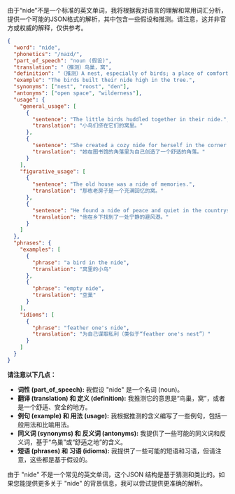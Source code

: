 由于“nide”不是一个标准的英文单词，我将根据我对语言的理解和常用词汇分析，提供一个可能的JSON格式的解析，其中包含一些假设和推测。请注意，这并非官方或权威的解释，仅供参考。

```json
{
  "word": "nide",
  "phonetics": "/naɪd/",
  "part_of_speech": "noun (假设)",
  "translation": "（推测）鸟巢，窝",
  "definition": "（推测）A nest, especially of birds; a place of comfort and security.",
  "example": "The birds built their nide high in the tree.",
  "synonyms": ["nest", "roost", "den"],
  "antonyms": ["open space", "wilderness"],
  "usage": {
    "general_usage": [
      {
        "sentence": "The little birds huddled together in their nide.",
        "translation": "小鸟们挤在它们的窝里。"
      },
      {
        "sentence": "She created a cozy nide for herself in the corner of the library.",
        "translation": "她在图书馆的角落里为自己创造了一个舒适的角落。"
      }
    ],
    "figurative_usage": [
      {
        "sentence": "The old house was a nide of memories.",
        "translation": "那栋老房子是一个充满回忆的窝。"
      },
      {
        "sentence": "He found a nide of peace and quiet in the countryside.",
        "translation": "他在乡下找到了一处宁静的避风港。"
      }
    ]
  },
  "phrases": {
    "examples": [
      {
        "phrase": "a bird in the nide",
        "translation": "窝里的小鸟"
      },
      {
        "phrase": "empty nide",
        "translation": "空巢"
      }
    ],
    "idioms": [
      {
        "phrase": "feather one's nide",
        "translation": "为自己谋取私利（类似于“feather one's nest”）"
      }
    ]
  }
}
```

**请注意以下几点：**

*   **词性 (part\_of\_speech):**  我假设 "nide" 是一个名词 (noun)。
*   **翻译 (translation) 和 定义 (definition):**  我推测它的意思是“鸟巢，窝”，或者是一个舒适、安全的地方。
*   **例句 (example) 和 用法 (usage):**  我根据推测的含义编写了一些例句，包括一般用法和比喻用法。
*   **同义词 (synonyms) 和 反义词 (antonyms):**  我提供了一些可能的同义词和反义词，基于“鸟巢”或“舒适之地”的含义。
*   **短语 (phrases) 和 习语 (idioms):**  我提供了一些可能的短语和习语，但请注意，这些都是基于假设的。

由于 "nide" 不是一个常见的英文单词，这个JSON 结构是基于猜测和类比的。如果您能提供更多关于 "nide" 的背景信息，我可以尝试提供更准确的解析。
 